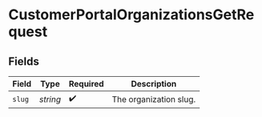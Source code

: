 # CustomerPortalOrganizationsGetRequest


## Fields

| Field                  | Type                   | Required               | Description            |
| ---------------------- | ---------------------- | ---------------------- | ---------------------- |
| `slug`                 | *string*               | :heavy_check_mark:     | The organization slug. |